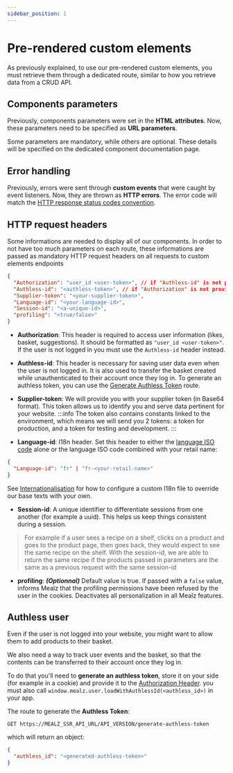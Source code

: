 ```yaml
---
sidebar_position: 1
---
```


# Pre-rendered custom elements

As previously explained, to use our pre-rendered custom elements, you must retrieve them through a dedicated route, similar to how you retrieve data from a CRUD API.

## Components parameters

Previously, components parameters were set in the **HTML attributes**. Now, these parameters need to be specified as **URL parameters**.

Some parameters are mandatory, while others are optional. These details will be specified on the dedicated component documentation page.

## Error handling

Previously, errors were sent through **custom events** that were caught by event listeners. Now, they are thrown as **HTTP errors**.
The error code will match the [HTTP response status codes convention](https://developer.mozilla.org/en-US/docs/Web/HTTP/Status).

## HTTP request headers

Some informations are needed to display all of our components. In order to not have too much parameters on each route, these informations are passed as mandatory HTTP request headers on all requests to custom elements endpoints

```json
{
  "Authorization": "user_id <user-token>", // if "Authless-id" is not provided
  "Authless-id": "<authless-token>", // if "Authorization" is not provided
  "Supplier-token": "<your-supplier-token>",
  "Language-id": "<your-language-id>",
  "Session-id": "<a-unique-id>",
  "profiling": "<true/false>"
}
```

- **Authorization**: This header is required to access user information (likes, basket, suggestions). It should be formatted as `"user_id <user-token>"`. If the user is not logged in you must use the `Authless-id` header instead.

- **Authless-id**: This header is necessary for saving user data even when the user is not logged in. It is also used to transfer the basket created while unauthenticated to their account once they log in. To generate an authless token, you can use the [Generate Authless Token](/docs/web_ssr/main-features/pre-rendered-components#authless-user) route.

- **Supplier-token**: We will provide you with your supplier token (in Base64 format). This token allows us to identify you and serve data pertinent for your website.
:::info
  The token also contains constants linked to the environment, which means we will send you 2 tokens: a token for production, and a token for testing and development. 
:::

- **Language-id**: I18n header. Set this header to either the [language ISO code](https://en.wikipedia.org/wiki/List_of_ISO_639_language_codes) alone or the language ISO code combined with your retail name:

```json
{
  "Language-id": "fr" | "fr-<your-retail-name>"
}
```
See [Internationalisation](/docs/web_ssr/customization/internationalization) for how to configure a custom I18n file to override our base texts with your own.
- **Session-id**: A unique identifier to differentiate sessions from one another (for example a uuid). This helps us keep things consistent during a session.
> For example if a user sees a recipe on a shelf, clicks on a product and goes to the product page, then goes back, they would expect to see the same recipe on the shelf. With the session-id, we are able to return the same recipe if the products passed in parameters are the same as a previous request with the same session-id

- **profiling**: **_(Optionnal)_** Default value is true. If passed with a `false` value, informs Mealz that the profiling permissions have been refused by the user in the cookies. Deactivates all personalization in all Mealz features.

## Authless user
Even if the user is not logged into your website, you might want to allow them to add products to their basket.

We also need a way to track user events and the basket, so that the contents can be transferred to their account once they log in.

To do that you'll need to **generate an authless token**, store it on your side (for example in a cookie) and provide it to the [Authorization Header](./pre-rendered-components#http-request-headers).
you must also call `window.mealz.user.loadWithAuthlessId(<authless_id>)` in your app.

The route to generate the **Authless Token**:

```
GET https://MEALZ_SSR_API_URL/API_VERSION/generate-authless-token
```

which will return an object:

```json
{
  "authless_id": "<generated-authless-token>"
}
